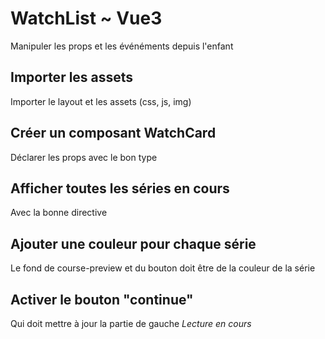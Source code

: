 # WatchList ~ Vue3

Manipuler les props et les événéments depuis l'enfant 

## Importer les assets
Importer le layout et les assets (css, js, img) 

## Créer un composant WatchCard
Déclarer les props avec le bon type

## Afficher toutes les séries en cours
Avec la bonne directive
## Ajouter une couleur pour chaque série
Le fond de course-preview et du bouton doit être de la couleur de la série

## Activer le bouton "continue"
Qui doit mettre à jour la partie de gauche *Lecture en cours* 



